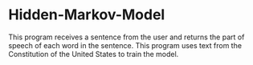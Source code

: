 # Hidden-Markov-Model
This program receives a sentence from the user and returns the part of speech of each word in the sentence. This program uses text from the Constitution of the United States to train the model.

